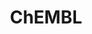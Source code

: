 ---
bigquery: https://console.cloud.google.com/bigquery?p=patents-public-data&d=ebi_chembl&page=dataset
citation: '"The ChEMBL database in 2017." Anna Gaulton, Anne Hersey, Michał Nowotka,
  A Patrícia Bento, Jon Chambers, David Mendez, Prudence Mutowo, Francis Atkinson,
  Louisa J Bellis, Elena Cibrián-Uhalte, Mark Davies, Nathan Dedman, Anneli Karlsson,
  María Paula Magariños, John P Overington, George Papadatos, Ines Smit, Andrew R
  Leach Nucleic acids Research (2017) 45 (Database Issue), D945-D954'
contributors: European Bioinformatics Institute
cost: None
description: ChEMBL Data is a manually curated database of small molecules used in
  drug discovery, including information about existing patented drugs.
documentation: 'schema: https://www.ebi.ac.uk/chembl/db_schema


  '
last_edit: 04/06/2022, 11:00:02
location: https://console.cloud.google.com/marketplace/product/google_patents_public_datasets/chembl
maintained_by: EMBL-EBI, an outstation of European Molecular Biology Laboratory
related_publications: '

  ChEMBL: towards direct deposition of bioassay data.


  Mendez D, Gaulton A, Bento AP, Chambers J, De Veij M, Félix E, Magariños MP, Mosquera
  JF, Mutowo P, Nowotka M, Gordillo-Marañón M, Hunter F, Junco L, Mugumbate G, Rodriguez-Lopez
  M, Atkinson F, Bosc N, Radoux CJ, Segura-Cabrera A, Hersey A, Leach AR.


  — Nucleic Acids Res. 2019; 47(D1):D930-D940. doi: 10.1093/nar/gky1075

  '
schema_fields:
- smid
- mc_target_accession
- label
- subgroup
- curation_comment
- l4
- acd_logd
- formulation_id
- pathway_id
- protein_class_id
- met_id
- research_stem
- standard_text_value
- predbind_id
- publication_number
- chirality
- stem_class
- pref_name
- cl_lincs_id
- prediction_method
- topical
- assay_test_type
- component_type
- mutation
- first_in_class
- tid_fixed
- normal_range_max
- caloha_id
- normal_range_min
- molecule_type
- tbl
- ro3_pass
- downgraded
- accession
- drug_product_flag
- prod_pat_id
- route
- major_class
- compound_name
- ddd_units
- l1
- assay_subcellular_fraction
- orig_description
- who_extra
- psa
- inorganic_flag
- issue
- tissue_id
- patent_no
- parent_molregno
- l7
- assay_cell_type
- level3
- assay_source
- alogp
- set_name
- activity_count
- src_assay_id
- warning_id
- bei
- ddd_comment
- level4_description
- qudt_units
- sequence
- src_short_name
- cell_source_tissue
- level4
- pchembl_value
- targrel_id
- assay_tax_id
- assay_organism
- applicant_full_name
- start_position
- met_comment
- mol_atc_id
- uberon_id
- relation
- component_synonym
- acd_most_apka
- drug_substance_flag
- hrac_code
- co_stem_id
- delist_flag
- warning_year
- molregno
- published_relation
- relationship
- comp_go_id
- cell_id
- molecular_species
- irac_code
- therapeutic_flag
- mecref_id
- enzyme_tid
- acd_most_bpka
- standard_relation
- l6
- cx_most_apka
- mol_frac_id
- ref_url
- uo_units
- cellosaurus_id
- warning_type
- idx
- type
- comp_class_id
- direct_interaction
- result_flag
- relationship_type
- dosed_ingredient
- mesh_heading
- selectivity_comment
- doc_id
- cx_logp
- activity_comment
- cx_logd
- res_stem_id
- last_page
- mol_irac_id
- description
- metref_id
- heavy_atoms
- variant_id
- target_mapping
- domain_description
- site_residues
- bao_format
- aromatic_rings
- parent_id
- annotation
- withdrawn_reason
- source_domain_id
- biocomp_id
- efo_id
- as_id
- lle
- rtb
- pubmed_id
- src_description
- bao_endpoint
- protclasssyn_id
- l3
- compound_key
- l5
- end_position
- synonyms
- targcomp_id
- journal
- hrac_class_id
- upper_value
- confidence
- cidx
- published_units
- prodrug
- ref_id
- compsyn_id
- status
- enzyme_name
- level5
- domain_type
- mc_target_type
- ddd_admr
- published_value
- mw_monoisotopic
- volume
- pathway_key
- compd_id
- alert_set_id
- src_id
- aidx
- db_version
- withdrawn_class
- action_type
- ap_id
- level1
- alert_id
- oral
- relationship_desc
- withdrawn_flag
- cell_name
- drugind_id
- source
- doc_type
- rgid
- frac_code
- entity_id
- text_value
- mc_target_name
- isoform
- name
- short_name
- tax_id
- updated_by
- irac_class_id
- assay_strain
- country
- mechanism_comment
- parent_go_id
- toid
- syn_type
- assay_param_id
- ass_cls_map_id
- site_id
- ad_type
- max_phase
- mec_id
- standard_units
- related_tid
- helm_notation
- ddd_id
- black_box_warning
- num_alerts
- canonical_smiles
- confidence_score
- qed_weighted
- stat
- patent_expire_date
- cpd_str_alert_id
- version
- molecular_mechanism
- sequence_md5sum
- warning_country
- alert_name
- entity_type
- level2_description
- updated_on
- structure_type
- target_type
- parenteral
- activity_id
- acd_logp
- cell_source_organism
- ridx
- record_id
- indref_id
- domain_id
- dosage_form
- full_molformula
- warnref_id
- level3_description
- hba
- mol_hrac_id
- active_molregno
- trade_name
- level2
- first_approval
- species_group_flag
- standard_inchi
- standard_inchi_key
- comments
- withdrawn_year
- atc_code
- strength
- potential_duplicate
- bao_id
- cell_source_tax_id
- level1_description
- full_mwt
- product_id
- molsyn_id
- frac_class_id
- published_type
- molfile
- active_ingredient
- withdrawn_country
- protein_class_desc
- bto_id
- sei
- l2
- usan_stem_id
- smarts
- year
- class_type
- log_id
- first_page
- oc_id
- num_ro5_violations
- creation_date
- mc_organism
- mechanism_of_action
- db_source
- ddd_value
- parent_type
- component_id
- submission_date
- mesh_id
- patent_use_code
- standard_type
- job_id
- clo_id
- innovator_company
- warning_description
- standard_upper_value
- src_compound_id
- previous_company
- le
- parameter_type
- site_name
- chebi_par_id
- natural_product
- approval_date
- cell_ontology_id
- nda_type
- hbd
- curated_by
- standard_value
- l8
- homologue
- usan_substem
- assay_tissue
- max_phase_for_ind
- chembl_id
- ref_type
- substrate_record_id
- usan_stem_definition
- definition
- assay_desc
- actsm_id
- sitecomp_id
- class_level
- priority
- drug_record_id
- num_lipinski_ro5_violations
- usan_year
- abstract
- std_act_id
- metabolite_record_id
- aspect
- units
- last_active
- ingredient
- assay_class_id
- binding_site_comment
- patent_id
- organism
- assay_type
- mw_freebase
- assay_category
- data_validity_comment
- go_id
- protein_class_synonym
- cell_description
- path
- availability_type
- tid
- usan_stem
- value
- domain_name
- warning_class
- mc_tax_id
- title
- standard_flag
- disease_efficacy
- polymer_flag
- authors
- cx_most_bpka
- indication_class
- hba_lipinski
- efo_term
- hbd_lipinski
- target_desc
- who_name
- parameter_value
- doi
- assay_id
- company
- stem
- met_conversion
shortname: chembl
tags:
- biotechnology
- health
- chemical
- bioinformatics
- medical
terms_of_use: CC BY-SA 3.0
title: ChEMBL
uuid: e232a192-965c-4ec9-904c-155b6dfe56c5
---